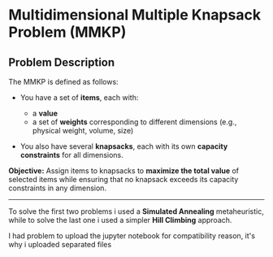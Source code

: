 # Multidimensional Multiple Knapsack Problem (MMKP)

## Problem Description

The MMKP is defined as follows:

* You have a set of **items**, each with:

  * a **value**
  * a set of **weights** corresponding to different dimensions (e.g., physical weight, volume, size)
* You also have several **knapsacks**, each with its own **capacity constraints** for all dimensions.

**Objective:** Assign items to knapsacks to **maximize the total value** of selected items while ensuring that no knapsack exceeds its capacity constraints in any dimension.

---

To solve the first two problems i used a **Simulated Annealing** metaheuristic, while to solve the last one i used a simpler **Hill Climbing** approach.

I had problem to upload the jupyter notebook for compatibility reason, it's why i uploaded separated files
